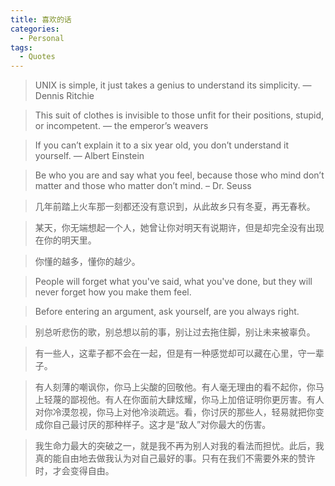```yaml
---
title: 喜欢的话
categories:
  - Personal
tags:
  - Quotes
---
```


> UNIX is simple, it just takes a genius to understand its simplicity. — Dennis Ritchie

> This suit of clothes is invisible to those unfit for their positions, stupid, or incompetent. — the emperor’s weavers

> If you can’t explain it to a six year old, you don’t understand it yourself. — Albert Einstein

> Be who you are and say what you feel, because those who mind don’t matter and those who matter don’t mind. – Dr. Seuss

> 几年前踏上火车那一刻都还没有意识到，从此故乡只有冬夏，再无春秋。

> 某天，你无端想起一个人，她曾让你对明天有说期许，但是却完全没有出现在你的明天里。

<!-- > 你好像瘦了，头发也长了，背影陌生的让我觉得见到你好像是上个世纪的事情。然后你就张开嘴，叫了我的名字，我就想笑，好像自己刚放学，在门口等了你，只有五分钟而已。 -->

> 你懂的越多，懂你的越少。

> People will forget what you've said, what you've done, but they will never forget how you make them feel.

> Before entering an argument, ask yourself, are you always right.

> 别总听悲伤的歌，别总想以前的事，别让过去拖住脚，别让未来被辜负。

> 有一些人，这辈子都不会在一起，但是有一种感觉却可以藏在心里，守一辈子。

> 有人刻薄的嘲讽你，你马上尖酸的回敬他。有人毫无理由的看不起你，你马上轻蔑的鄙视他。有人在你面前大肆炫耀，你马上加倍证明你更厉害。有人对你冷漠忽视，你马上对他冷淡疏远。看，你讨厌的那些人，轻易就把你变成你自己最讨厌的那种样子。这才是“敌人”对你最大的伤害。

> 我生命力最大的突破之一，就是我不再为别人对我的看法而担忧。此后，我真的能自由地去做我认为对自己最好的事。只有在我们不需要外来的赞许时，才会变得自由。